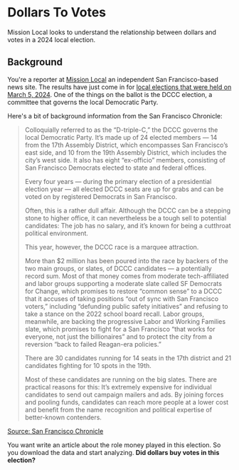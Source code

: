 # Dollars To Votes

Mission Local looks to understand the relationship between dollars and votes in a 2024 local election.

## Background

You're a reporter at [Mission Local](https://missionlocal.org/) an independent San Francisco-based news site. The results have just come in for [local elections that were held on March 5, 2024](https://www.sfchronicle.com/projects/2024/california-primary-election-results/san-francisco). One of the things on the ballot is the DCCC election, a committee that governs the local Democratic Party. 

Here's a bit of background information from the San Francisco Chronicle:

> Colloquially referred to as the “D-triple-C,” the DCCC governs the local Democratic Party. It’s made up of 24 elected members — 14 from the 17th Assembly District, which encompasses San Francisco’s east side, and 10 from the 19th Assembly District, which includes the city’s west side. It also has eight “ex-officio” members, consisting of San Francisco Democrats elected to state and federal offices.
>
> Every four years — during the primary election of a presidential election year — all elected DCCC seats are up for grabs and can be voted on by registered Democrats in San Francisco. 
>
> Often, this is a rather dull affair. Although the DCCC can be a stepping stone to higher office, it can nevertheless be a tough sell to potential candidates: The job has no salary, and it’s known for being a cutthroat political environment. 
>
> This year, however, the DCCC race is a marquee attraction. 
> 
> More than $2 million has been poured into the race by backers of the two main groups, or slates, of DCCC candidates — a potentially record sum. Most of that money comes from moderate tech-affiliated and labor groups supporting a moderate slate called SF Democrats for Change, which promises to restore “common sense” to a DCCC that it accuses of taking positions “out of sync with San Francisco voters,” including “defunding public safety initiatives” and refusing to take a stance on the 2022 school board recall. Labor groups, meanwhile, are backing the progressive Labor and Working Families slate, which promises to fight for a San Francisco “that works for everyone, not just the billionaires” and to protect the city from a reversion “back to failed Reagan-era policies.”
>
> There are 30 candidates running for 14 seats in the 17th district and 21 candidates fighting for 10 spots in the 19th.
> 
> Most of these candidates are running on the big slates. There are practical reasons for this: It’s extremely expensive for individual candidates to send out campaign mailers and ads. By joining forces and pooling funds, candidates can reach more people at a lower cost and benefit from the name recognition and political expertise of better-known contenders. 



[Source: San Francisco Chronicle](https://www.sfchronicle.com/opinion/article/democratic-county-central-committee-18682320.php)

You want write an article about the role money played in this election. So you download the data and start analyzing. **Did dollars buy votes in this election?**

